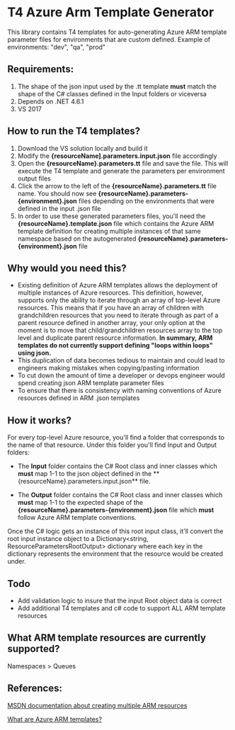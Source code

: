 ﻿# T4 Azure Arm Template Generator
This library contains T4 templates for auto-generating Azure ARM template parameter files for environments that are custom defined. Example of environments: "dev", "qa", "prod"

## Requirements:
1. The shape of the json input used by the .tt template **must** match the shape of the C# classes defined in the Input folders or viceversa
2. Depends on .NET 4.6.1
3. VS 2017

## How to run the T4 templates?
1. Download the VS solution locally and build it
2. Modify the **{resourceName].parameters.input.json** file accordingly
3. Open the **{resourceName}.parameters.tt** file and save the file. This will execute the T4 template and generate the parameters per environment output files
4. Click the arrow to the left of the  **{resourceName}.parameters.tt** file name. You should now see **{resourceName}.parameters-{environment}.json** files depending on the environments that were defined in the input .json file
5. In order to use these generated parameters files, you'll need the **{resourceName}.template.json** file which contains the Azure ARM template definition for creating multiple instances of that same namespace based on the autogenerated **{resourceName}.parameters-{environment}.json** file

## Why would you need this?
* Existing definition of Azure ARM templates allows the deployment of multiple instances of Azure resources. This definition, however, supports only the ability to iterate through an array of top-level Azure resources. 
This means that if you have an array of children with grandchildren resources that you need to iterate through as part of a parent resource defined in another array, your only option at the moment is to move that child/grandchildren resources array to the top level and duplicate parent resource information. **In summary, ARM templates do not currently support defining "loops within loops" using json.** 
* This duplication of data becomes tedious to maintain and could lead to engineers making mistakes when copying/pasting information
* To cut down the amount of time a developer or devops engineer would spend creating json ARM template parameter files
* To ensure that there is consistency with naming conventions of Azure resources defined in ARM .json templates

## How it works?
For every top-level Azure resource, you'll find a folder that corresponds to the name of that resource. Under this folder you'll find Input and Output folders:

- The **Input** folder contains the C# Root class and inner classes which **must** map 1-1 to the json object defined in the **
{resourceName}.parameters.input.json** file. 

- The **Output** folder contains the C# Root class and inner classes which **must** map 1-1 to the expected shape of the **{resourceName}.parameters-{environment}.json** file which **must** follow Azure ARM template conventions. 

Once the C# logic gets an instance of this root input class, it'll convert the root input instance object to a Dictionary<string, ResourceParametersRootOutput> dictionary where each key in the dictionary represents the environment that the resource would be created under. 

## Todo
- Add validation logic to insure that the input Root object data is correct
- Add additional T4 templates and c# code to support ALL ARM template resources

## What ARM template resources are currently supported?
Namespaces > Queues

## References: 
[MSDN documentation about creating multiple ARM resources](https://docs.microsoft.com/en-us/azure/azure-resource-manager/resource-group-create-multiple)

[What are Azure ARM templates?](https://docs.microsoft.com/en-us/azure/azure-resource-manager/resource-group-overview)
